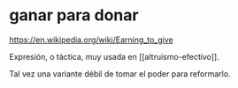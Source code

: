 # ganar para donar
https://en.wikipedia.org/wiki/Earning_to_give

Expresión, o táctica, muy usada en [[altruismo-efectivo]].

Tal vez una variante débil de tomar el poder para reformarlo.
